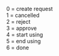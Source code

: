 0 = create request <br>
1 = cancelled <br>
2 = reject <br>
3 = approve <br>
4 = start using <br>
5 = end using <br>
6 = done <br>
